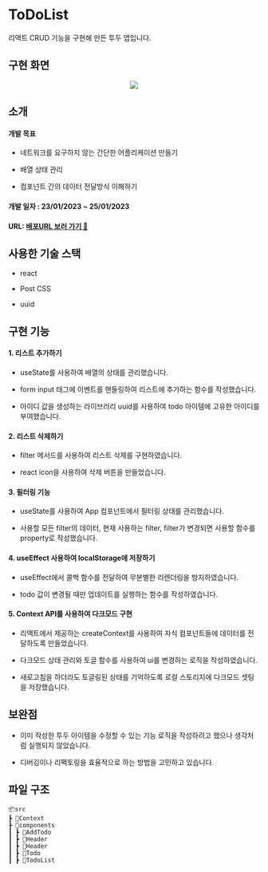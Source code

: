 # ToDoList
리액트 CRUD 기능을 구현해 만든 투두 앱입니다.

## 구현 화면
<p align='center'>
<img src="https://user-images.githubusercontent.com/108039645/214489612-e36a7981-ce56-465f-bb81-c24b35f2753f.gif">
</p>
                                                                                                                 
## 소개

#### 개발 목표

- 네트워크를 요구하지 않는 간단한 어플리케이션 만들기

- 배열 상태 관리

- 컴포넌트 간의 데이터 전달방식 이해하기


#### 개발 일자 : 23/01/2023 ~ 25/01/2023

#### URL: [배포URL 보러 가기 🔎](https://prismatic-sundae-d3cc35.netlify.app/)


## 사용한 기술 스택

* react

* Post CSS

* uuid


## 구현 기능

#### 1. 리스트 추가하기

- useState를 사용하여 배열의 상태를 관리했습니다.

- form input 태그에 이벤트를 핸들링하여 리스트에 추가하는 함수를 작성했습니다.

- 아이디 값을 생성하는 라이브러리 uuid를 사용하여 todo 아이템에 고유한 아이디를 부여했습니다.


#### 2. 리스트 삭제하기

- filter 메서드를 사용하여 리스트 삭제를 구현하였습니다.

- react icon을 사용하여 삭제 버튼을 만들었습니다.


#### 3. 필터링 기능

- useState를 사용하여 App 컴포넌트에서 필터링 상태를 관리했습니다.

- 사용할 모든 filter의 데이터, 현재 사용하는 filter, filter가 변경되면 사용할 함수를 property로 작성했습니다.


#### 4. useEffect 사용하여 localStorage에 저장하기

- useEffect에서 콜백 함수를 전달하여 무분별한 리렌더링을 방지하였습니다.

- todo 값이 변경될 때만 업데이트를 실행하는 함수를 작성하였습니다.


#### 5. Context API를 사용하여 다크모드 구현

- 리액트에서 제공하는 createContext를 사용하여 자식 컴포넌트들에 데이터를 전달하도록 만들었습니다.

- 다크모드 상태 관리와 토글 함수를 사용하여 ui를 변경하는 로직을 작성하였습니다.

- 새로고침을 하더라도 토글링된 상태를 기억하도록 로컬 스토리지에 다크모드 셋팅을 저장했습니다.


## 보완점

- 이미 작성한 투두 아이템을 수정할 수 있는 기능 로직을 작성하려고 했으나 생각처럼 실행되지 않았습니다.

- 디버깅이나 리팩토링을 효율적으로 하는 방법을 고민하고 있습니다.



## 파일 구조
```
📦src
┣ 📂Context
┣ 📂components
┃ ┣ 📂AddTodo
┃ ┣ 📂Header
┃ ┣ 📂Header
┃ ┣ 📂Todo
┃ ┣ 📂TodoList
```

